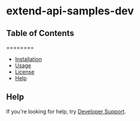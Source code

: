 # extend-api-samples-dev

## Table of Contents
========

* [Installation](#installation)
* [Usage](#usage)
* [License](#)
* [Help](#Help)


## Help

If you're looking for help, try [Developer Support](https://developer.intermedia.com/articles/feedback.html). 
